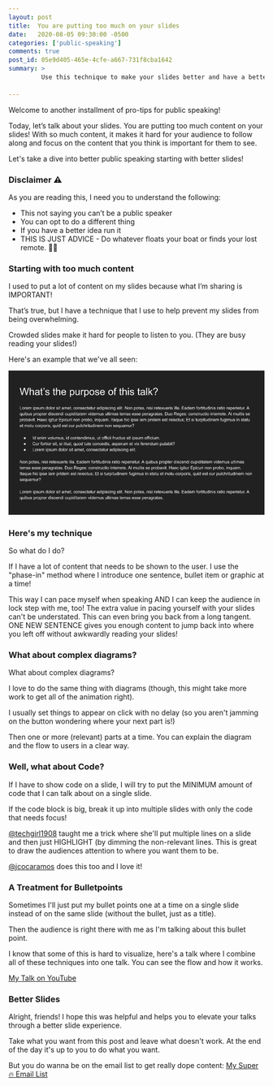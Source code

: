 ```yaml
---
layout: post
title:  You are putting too much on your slides
date:   2020-08-05 09:30:00 -0500
categories: ['public-speaking']
comments: true
post_id: 05e9d405-465e-4cfe-a667-731f8cba1642
summary: >
         Use this technique to make your slides better and have a better talk in general.

---
```


Welcome to another installment of pro-tips for public speaking!

Today, let’s talk about your slides. You are putting too much content on your slides! With so much content, it makes it hard for your audience to follow along and focus on the content that you think is important for them to see.

Let's take a dive into better public speaking starting with better slides!

### Disclaimer ⚠
As you are reading this, I need you to understand the following:

- This not saying you can’t be a public speaker
- You can opt to do a different thing
- If you have a better idea run it
- THIS IS JUST ADVICE - Do whatever floats your boat or finds your lost remote. ✌🏾

### Starting with too much content

I used to put a lot of content on my slides because what I’m sharing is IMPORTANT!

That’s true, but I have a technique that I use to help prevent my slides from being overwhelming.

Crowded slides make it hard for people to listen to you. (They are busy reading your slides!)

Here's an example that we've all seen:

![A powerpoint slide with too much content on it to the point where the audience can't focus on the speaker](/public/images/overloaded-slides.png)

### Here's my technique
So what do I do?

If I have a lot of content that needs to be shown to the user. I use the "phase-in" method where I introduce one sentence, bullet item or graphic at a time!

This way I can pace myself when speaking AND I can keep the audience in lock step with me, too! The extra value in pacing yourself with your slides can't be understated. This can even bring you back from a long tangent. ONE NEW SENTENCE gives you enough content to jump back into where you left off without awkwardly reading your slides!

### What about complex diagrams?
What about complex diagrams?

I love to do the same thing with diagrams (though, this might take more work to get all of the animation right).

I usually set things to appear on click with no delay (so you aren't jamming on the button wondering where your next part is!)

Then one or more (relevant) parts at a time. You can explain the diagram and the flow to users in a clear way.

### Well, what about Code?
If I have to show code on a slide, I will try to put the MINIMUM amount of code that I can talk about on a single slide.

If the code block is big, break it up into multiple slides with only the code that needs focus!

[@techgirl1908](https://twitter.com/techgirl1908) taught me a trick where she'll put multiple lines on a slide and then just HIGHLIGHT (by dimming the non-relevant lines. This is great to draw the audiences attention to where you want them to be.

[@jcocaramos](@jcocaramos) does this too and I love it!

### A Treatment for Bulletpoints
Sometimes I'll just put my bullet points one at a time on a single slide instead of on the same slide (without the bullet, just as a title).

Then the audience is right there with me as I'm talking about this bullet point.

I know that some of this is hard to visualize, here's a talk where I combine all of these techniques into one talk. You can see the flow and how it works.

[My Talk on YouTube](https://youtube.com/watch?v=8cd8mFz9NP0)

### Better Slides
Alright, friends! I hope this was helpful and helps you to elevate your talks through a better slide experience.

Take what you want from this post and leave what doesn't work. At the end of the day it's up to you to do what you want.

But you do wanna be on the email list to get really dope content: [My Super 🔥 Email List](https://marktechson.dev/welcome)